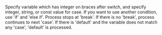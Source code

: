 Specify variable which has integer on braces after switch, and specify integer, string, or const value for case.
If you want to use another condition, use 'if' and 'else if'. 
Process stops at 'break'. If there is no 'break', process continues to next 'case'.
If there is 'default' and the variable does not match any 'case', 'default' is processed. 
